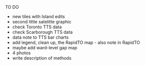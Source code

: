 

TO DO

- new tiles with Island edits
- second little satelitte graphic
- check Toronto TTS data
- check Scarborough TTS data
- data note to TTS bar charts
- add legend, clean up, the RapidTO map - also note in RapidTO
- maybe add ward-level gap map
- 4 photos
- write description of methods
